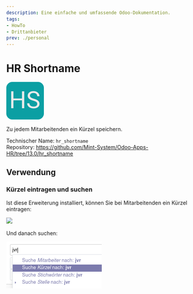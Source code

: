 ```yaml
---
description: Eine einfache und umfassende Odoo-Dokumentation.
tags:
- HowTo
- Drittanbieter
prev: ./personal
---
```

# HR Shortname
![](assets/icon_odoo_hr_shortname.png)

Zu jedem Mitarbeitenden ein Kürzel speichern.

Technischer Name: `hr_shortname`\
Repository: <https://github.com/Mint-System/Odoo-Apps-HR/tree/13.0/hr_shortname>

## Verwendung

### Kürzel eintragen und suchen

Ist diese Erweiterung installiert, können Sie bei Mitarbeitenden ein Kürzel eintragen:

![](assets/HR%20Shortname%20Kürzel%20Erfassen.png)

Und danach suchen:

![](assets/HR%20Shortname%20Suche.png)